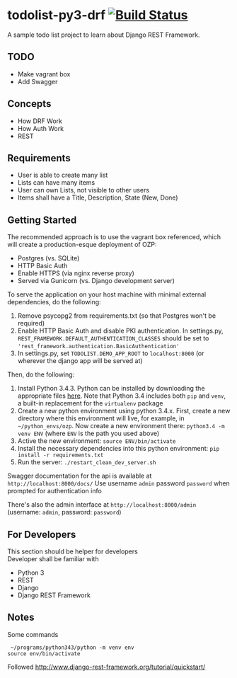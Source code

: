 # todolist-py3-drf [![Build Status](https://travis-ci.org/mannyrivera2010/todolist-py3-drf.svg?branch=master)](https://travis-ci.org/mannyrivera2010/todolist-py3-drf)
A sample todo list project to learn about Django REST Framework.

## TODO
 - Make vagrant box
 - Add Swagger 

## Concepts
- How DRF Work
- How Auth Work 
- REST

## Requirements
 - User is able to create many list
 - Lists can have many items
 - User can own Lists, not visible to other users
 - Items shall have a Title, Description, State (New, Done)

## Getting Started
The recommended approach is to use the vagrant box referenced, which will create a production-esque deployment of OZP:
* Postgres (vs. SQLite)
* HTTP Basic Auth
* Enable HTTPS (via nginx reverse proxy)
* Served via Gunicorn (vs. Django development server)

To serve the application on your host machine with minimal external dependencies, do the following:

1. Remove psycopg2 from requirements.txt (so that Postgres won't be required)
2. Enable HTTP Basic Auth and disable PKI authentication. In settings.py,
`REST_FRAMEWORK.DEFAULT_AUTHENTICATION_CLASSES` should be set to
`'rest_framework.authentication.BasicAuthentication'`
4. In settings.py, set `TODOLIST.DEMO_APP_ROOT` to `localhost:8000` (or wherever
the django app will be served at)

Then, do the following:
1. Install Python 3.4.3. Python can be installed by downloading the appropriate
	files [here](https://www.python.org/downloads/release/python-343/). Note
	that Python 3.4 includes both `pip` and `venv`, a built-in replacement
	for the `virtualenv` package
2. Create a new python environment using python 3.4.x. First, create a new
	directory where this environment will live, for example, in
	`~/python_envs/ozp`. Now create a new environment there:
	`python3.4 -m venv ENV` (where `ENV` is the path you used above)
3. Active the new environment: `source ENV/bin/activate`
4. Install the necessary dependencies into this python environment:
	`pip install -r requirements.txt`
5. Run the server: `./restart_clean_dev_server.sh`

Swagger documentation for the api is available at `http://localhost:8000/docs/`
Use username `admin` password `password` when prompted for authentication info

There's also the admin interface at `http://localhost:8000/admin`
(username: `admin`, password: `password`)

## For Developers
This section should be helper for developers    
Developer shall be familiar with
 - Python 3
 - REST
 - Django
 - Django REST Framework

## Notes
Some commands
````
 ~/programs/python343/python -m venv env    
source env/bin/activate
````

Followed http://www.django-rest-framework.org/tutorial/quickstart/    

 

